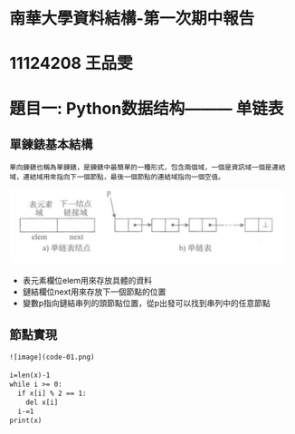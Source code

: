 # 南華大學資料結構-第一次期中報告
# 11124208 王品雯
# 題目一: Python数据结构——— 单链表

## 單鍊錶基本結構
```
單向鍊錶也稱為單鍊錶，是鍊錶中最簡單的一種形式，包含兩個域，一個是資訊域一個是連結域，連結域用來指向下一個節點，最後一個節點的連結域指向一個空值。
```
![image](內文圖01.png)

*   表元素欄位elem用來存放具體的資料
*   鏈結欄位next用來存放下一個節點的位置
*   變數p指向鏈結串列的頭節點位置，從p出發可以找到串列中的任意節點

## 節點實現
```
![image](code-01.png)

i=len(x)-1
while i >= 0:
  if x[i] % 2 == 1:
    del x[i]
  i-=1
print(x)
```
